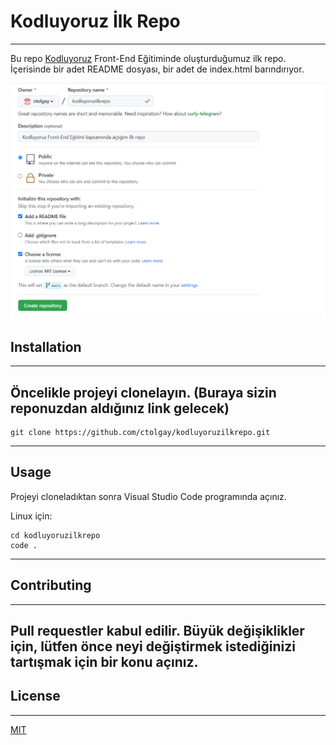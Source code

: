 # Kodluyoruz İlk Repo
---
Bu repo [Kodluyoruz](https://kodluyoruz.org) Front-End Eğitiminde oluşturduğumuz ilk repo. İçerisinde bir adet README dosyası, bir adet de index.html barındırıyor.



![](https://github.com/ctolgay/kodluyoruzilkrepo/blob/main/ilppng.png)



## Installation
---
Öncelikle projeyi clonelayın. (Buraya sizin reponuzdan aldığınız link gelecek)
---
```
git clone https://github.com/ctolgay/kodluyoruzilkrepo.git
```
---
## Usage
Projeyi cloneladıktan sonra Visual Studio Code programında açınız.

Linux için:
```
cd kodluyoruzilkrepo
code .
```
---
## Contributing
---
Pull requestler kabul edilir. Büyük değişiklikler için, lütfen önce neyi değiştirmek istediğinizi tartışmak için bir konu açınız.
---
## License
---
[MIT](https://choosealicense.com/licenses/mit/)



